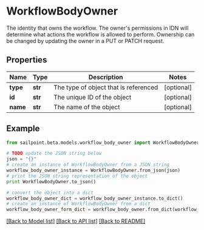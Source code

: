 # WorkflowBodyOwner

The identity that owns the workflow.  The owner's permissions in IDN will determine what actions the workflow is allowed to perform.  Ownership can be changed by updating the owner in a PUT or PATCH request.

## Properties

Name | Type | Description | Notes
------------ | ------------- | ------------- | -------------
**type** | **str** | The type of object that is referenced | [optional] 
**id** | **str** | The unique ID of the object | [optional] 
**name** | **str** | The name of the object | [optional] 

## Example

```python
from sailpoint.beta.models.workflow_body_owner import WorkflowBodyOwner

# TODO update the JSON string below
json = "{}"
# create an instance of WorkflowBodyOwner from a JSON string
workflow_body_owner_instance = WorkflowBodyOwner.from_json(json)
# print the JSON string representation of the object
print WorkflowBodyOwner.to_json()

# convert the object into a dict
workflow_body_owner_dict = workflow_body_owner_instance.to_dict()
# create an instance of WorkflowBodyOwner from a dict
workflow_body_owner_form_dict = workflow_body_owner.from_dict(workflow_body_owner_dict)
```
[[Back to Model list]](../README.md#documentation-for-models) [[Back to API list]](../README.md#documentation-for-api-endpoints) [[Back to README]](../README.md)


